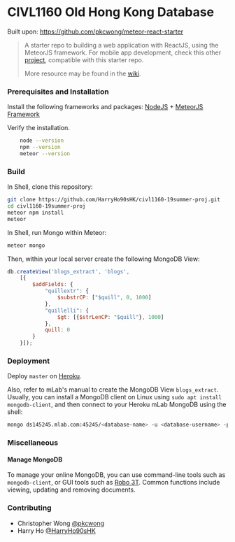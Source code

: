 # CIVL1160 Old Hong Kong Database

Built upon: https://github.com/pkcwong/meteor-react-starter

> A starter repo to building a web application with ReactJS, using the MeteorJS framework. For mobile app development, check this other [project](https://github.com/pkcwong/react-native-meteor-starter.git), compatible with this starter repo.
>
> More resource may be found in the [wiki](https://github.com/pkcwong/meteor-react-starter/wiki).

### Prerequisites and Installation

Install the following frameworks and packages: [NodeJS](https://nodejs.org/en/) + [MeteorJS Framework](https://www.meteor.com/install)

Verify the installation.

```bash
    node --version
    npm --version
    meteor --version
```

### Build

In Shell, clone this repository:

```bash
git clone https://github.com/HarryHo90sHK/civl1160-19summer-proj.git
cd civl1160-19summer-proj
meteor npm install
meteor
```

In Shell, run Mongo within Meteor:

```bash
meteor mongo
```

Then, within your local server create the following MongoDB View:

```js
db.createView('blogs_extract', 'blogs', 
    [{
        $addFields: {
            "quillextr": {
                $substrCP: ["$quill", 0, 1000]
            },
			"quillelli": {
				$gt: [{$strLenCP: "$quill"}, 1000]
			},
			quill: 0
        }
    }]);
```

### Deployment

Deploy `master` on [Heroku](https://dashboard.heroku.com/). 

Also, refer to mLab's manual to create the MongoDB View `blogs_extract`. Usually, you can install a MongoDB client on Linux using `sudo apt install mongodb-client`, and then connect to your Heroku mLab MongoDB using the shell: 

```bash
mongo ds145245.mlab.com:45245/<database-name> -u <database-username> -p <database-password>
```

### Miscellaneous

#### Manage MongoDB

To manage your online MongoDB, you can use command-line tools such as `mongodb-client`, or GUI tools such as [Robo 3T](https://robomongo.org/download). Common functions include viewing, updating and removing documents.

### Contributing

- Christopher Wong [@pkcwong](https://github.com/pkcwong)
- Harry Ho [@HarryHo90sHK](https://github.com/HarryHo90sHK)
